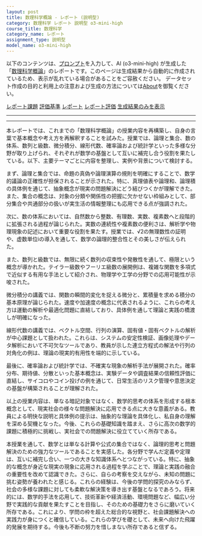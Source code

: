 ```yaml
---
layout: post
title: 数理科学概論 - レポート (説明型)
category: 数理科学 レポート 説明型 o3-mini-high
course_title: 数理科学
category_name: レポート
assignment_type: 説明型
model_name: o3-mini-high
---
```


以下のコンテンツは、[プロンプト](https://github.com/takedatoshiyuki/synthetic_assignments/tree/main/generated/数理科学/o3-mini-high/prompt_レポート-説明型.md)を入力して、AI (o3-mini-high) が生成した「[数理科学概論](/contents/数理科学/)」のレポートです。このページは生成結果から自動的に作成されているため、表示が乱れている場合があることをご容赦ください。
データセット作成の目的と利用上の注意および生成の方法については[About](/About)を御覧ください。

[レポート課題](../レポート課題-説明型)
[評価基準](../評価基準-説明型)
[レポート](../レポート-説明型)
[レポート評価](../レポート評価-説明型)
[生成結果のみを表示](https://github.com/takedatoshiyuki/synthetic_assignments/tree/main/generated/数理科学/o3-mini-high/レポート-説明型.md)
  

***
***
  
本レポートでは、これまでの「数理科学概論」の授業内容を再構築し、自身の言葉で基本概念や考え方を再解釈することを試みた。授業では、論理と集合、数の体系、数列と級数、微分積分、線形代数、確率論および統計学といった多様な分野が取り上げられ、それぞれが数学の基盤として互いに補完し合う役割を果たしている。以下、主要テーマごとに内容を整理し、実例や背景について検討する。

まず、論理と集合では、命題の真偽や論理演算の規則を明確にすることで、数学的議論の正確性が担保されることが示された。特に、真理値表や論理和、論理積の具体例を通じて、抽象概念が現実の問題解決にどう結びつくかが理解できた。また、集合の概念は、対象の分類や関係性の把握に欠かせない枠組みとして、部分集合や共通部分の扱いが実生活の情報整理にも応用できる点が強調された。

次に、数の体系においては、自然数から整数、有理数、実数、複素数へと段階的に拡張される過程が論じられた。実数の連続性や複素数の便利さは、解析学や物理現象の記述において重要な役割を果たす。授業では、√2の無理数性の証明や、虚数単位iの導入を通して、数学の論理的整合性とその美しさが伝えられた。

また、数列と級数では、無限に続く数列の収束性や発散性を通して、極限という概念が導かれた。テイラー級数やフーリエ級数の展開例は、複雑な関数を多項式で近似する有用な手法として紹介され、物理学や工学の分野での応用可能性が示唆された。

微分積分の講義では、関数の瞬間的変化を捉える微分と、累積量を求める積分の基本原理が論じられた。速度や加速度の概念に代表されるように、これらの考え方は運動の解析や最適化問題に直結しており、具体例を通して理論と実践の橋渡しが明確になった。

線形代数の講義では、ベクトル空間、行列の演算、固有値・固有ベクトルの解析が中心課題として扱われた。これらは、システムの安定性検証、画像処理やデータ解析において不可欠なツールであり、教員が示した連立方程式の解法や行列の対角化の例は、理論の現実的有用性を端的に示している。

最後に、確率論および統計学では、不確実な現象の解析手法が展開された。確率分布、期待値、分散といった基本概念は、実験データや調査結果の信頼性評価に直結し、サイコロやコイン投げの例を通じて、日常生活のリスク管理や意思決定の基盤が構築されることが理解された。

以上の授業内容は、単なる暗記対象ではなく、数学的思考の体系を形成する根本概念として、現実社会の様々な問題解決に応用できる点に大きな意義がある。教員による明快な説明と具体例の提示は、抽象的な理論を具体化し、私自身の理解を深める契機となった。今後、これらの基礎知識を踏まえ、さらに高次の数学的課題に積極的に挑戦し、実社会での問題解決に役立てていく所存である。

本授業を通して、数学とは単なる計算や公式の集合ではなく、論理的思考と問題解決のための強力なツールであることを実感した。各分野で学んだ定義や定理は、互いに補完し合い、一つの大きな知識体系へとつながっている。特に、抽象的な概念が身近な現実の現象に応用される過程を学ぶことで、理論と実践の融合の重要性を改めて認識できた。さらに、自らの考察を交えながら、未知の問題に挑む姿勢が養われたと感じる。これらの経験は、今後の学問的探究のみならず、社会の多様な課題に対しても柔軟な解決策を導き出す基盤となるであろう。将来的には、数学的手法を応用して、技術革新や経済活動、環境問題など、幅広い分野で実践的な貢献を果たすことを目指し、そのための基礎力をさらに磨いていく所存である。これにより、学問の枠を超えた総合的な視野と、社会課題解決への実践力が身につくと確信している。これらの学びを礎として、未来へ向けた飛躍的発展を期待する。今後も不断の努力を惜しまない所存であると信ずる。
